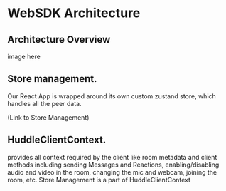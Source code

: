 # WebSDK Architecture

## Architecture Overview

image here

## Store management.

Our React App is wrapped around its own custom zustand store, which handles all the peer data.

(Link to Store Management)

## HuddleClientContext.

provides all context required by the client like room metadata and client methods including sending Messages and Reactions, enabling/disabling audio and video in the room, changing the mic and webcam, joining the room, etc.
Store Management is a part of HuddleClientContext

